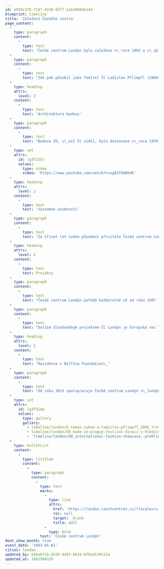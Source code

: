 ```yaml
---
id: e93dc376-7147-4158-92f7-1a5e0b0eb144
blueprint: timeline
title: 'Založení Českého centra'
page_content:
  -
    type: paragraph
    content:
      -
        type: text
        text: "České centrum Londýn bylo založeno v\_roce 1993 a v\_úplných počátcích sídlilo v\_budově Velvyslanectví ČR v\_Londýně ve čtvrti Notting Hill. Prvním ředitelem ČC Londýn byl Michal Mareš (1993–1996). Za jeho působení se České centrum přestěhovalo do komerčních prostor na Great Portland Street v\_centru Londýna, kde disponovalo i výstavními prostory. Zde ČC vedla jako druhá ředitelka Olga Poivre d’Arvor (1997–1999) a poté Tomáš Zykán (1999–2004). V\_září roku 2003 se centrum přestěhovalo na věhlasnou Harley Street, kde mělo k dispozici pouze kancelářské prostory a prostory pro výuku češtiny. "
  -
    type: paragraph
    content:
      -
        type: text
        text: "Zde pak působil jako ředitel ČC Ladislav Pflimpfl (2004–2013) a Tereza Porybná (2013–2019). Centrum se znovu stěhovalo v\_roce 2014, a to přímo do centra tzv. West End, malebné čtvrti Covent Garden. Odsud pak proběhl poslední přesun v\_roce 2017, a to zpět na místo, kde centrum začínalo – do budovy českého velvyslanectví. Zde má ČC opět k\_dispozici nejen kanceláře a učebny pro výuku češtiny, ale také vlastní výstavní prostory, tzv. galerii Vitrínka, využívanou především k\_představení mladých uměleckých talentů. Od roku 2019 je ředitelem Přemysl Pela."
  -
    type: heading
    attrs:
      level: 2
    content:
      -
        type: text
        text: 'Architektura budovy'
  -
    type: paragraph
    content:
      -
        type: text
        text: "Budova ZÚ, v\_níž ČC sídlí, byla dostavena v\_roce 1970 jako budova Československé ambasády. Jejím architektem byl Jan Šrámek a jeho spolupracovníky Jan Bočan a Karel Štěpánský z ateliéru Beta Projektového ústavu hlavního města Prahy. Stavba v\_roce 1971 získala prestižní cenu RIBA (Cena Královského institutu britských architektů), což je doposud nejvyšší ocenění, jakého se novostavbě českého velvyslanectví dostalo. Po rozdělení Československa v\_roce 1993 si nově vzniklé republiky rozdělily dvě hlavní budovy původní stavby sdílející společnou zahradu. Více o oceněné brutalistní stavbě velvyslanectví a jejích specifikách můžete zjistit ve videu Brutal Beauty, ve kterém budovami provází britský kritik a spisovatel zabývající se architekturou, Owen Hatherley."
  -
    type: set
    attrs:
      id: lg3f225r
      values:
        type: video
        video: 'https://www.youtube.com/watch?v=xgA378dBk9E'
  -
    type: heading
    attrs:
      level: 2
    content:
      -
        type: text
        text: 'Významné osobnosti'
  -
    type: paragraph
    content:
      -
        type: text
        text: "Za třicet let svého působení přivítalo České centrum Londýn stovky významných osobností (nejen) české kultury. Namátkou jmenujme: Václav Havel, Jiří Bělohlávek, David Černý, Sir Tom Stoppard, Miroslav Holub, Jan Švankmajer, Jan Kaplický, Plastic People of the Universe, Josef Koudelka, Stanislav Kolíbal, Ian Anderson, Timothy Garton Ash, Aleš Najbrt, David Vávra, Sir Michael Burton, Sir John Tusa. Jednu z\_akcí navštívil i současný král Spojeného království Karel III., v\_té době princ z\_Walesu."
  -
    type: heading
    attrs:
      level: 2
    content:
      -
        type: text
        text: Projekty
  -
    type: paragraph
    content:
      -
        type: text
        text: "České centrum Londýn pořádá každoročně už od roku 1997 festival Made in Prague. Tento multi-žánrový festival je největší přehlídkou české kultury v\_Londýně a je také jedním z\_nejstarších kulturních národních festivalů v\_britské metropoli. Za 26 let trvání festivalu byly jeho hosty například Jiří Menzel, Jan Švankmajer, Zdeněk a Jan Svěrákovi, Josef Abrhám, Juraj Herz, Helena Třeštíková, Iva Bittová, Emil Vichlický, Jiří Stivín, Ctibor Turba, Miroslav a David Ondříčkovi, Ida Kellarová, Petr Zelenka, Dejvické divadlo, Divadlo Bolka Polívky, František Skála, Woody a Steina Vašulka a mnozí další."
  -
    type: paragraph
    content:
      -
        type: text
        text: "Dalším dlouhodobým projektem ČC Londýn je Evropská noc literatury (European Literature Night), jež je londýnskou odnoží pražské Noci literatury a poprvé se konala roku 2009. Každoročně na ní spolupracují i další\_evropské kulturní instituty a ambasády sdružené v\_EUNIC a jejím dějištěm je Britská knihovna. Na pódiu se tu za tuto dobu za českou stranu vystřídali např. Petra Hůlová, Miloš Urban, Jáchym Topol, Tomáš Sedláček, Xavier Baumaxa a další. V\_letošním roce se Evropská noc literatury promění ve\_třídenní Festival evropských spisovatelů, kterého se za Českou republiku zúčastní spisovatelka Kateřina Tučková s\_anglickým vydáním svého románu Žítkovské bohyně.\_\_"
  -
    type: heading
    attrs:
      level: 2
    content:
      -
        type: text
        text: "Rezidence v Delfina Foundation\_"
  -
    type: paragraph
    content:
      -
        type: text
        text: "Od roku 2015 spolupracuje České centrum Londýn s\_londýnskou neziskovou organizací Delfina Foundation, která nabízí mladým umělcům a kurátorům rezidence v\_kreativním prostředí a zprostředkovává kontakt mezi uměleckou scénou a veřejností. Díky dlouhodobé spolupráci s\_ČCL, Institutem umění a v\_posledních letech také s\_Kuntshalle Praha se rezidencí zúčastnilo mnoho českých umělců a kurátorů: Šárka Zahálková, Václav Janoščík, Adam Vačkář, Jen Kratochvil, Jaro Varga, Tereza Záchová, Radek Brousil, Michal Novotný, Tereza Jindrová nebo Lucie Drdová."
  -
    type: set
    attrs:
      id: lg3f3iqe
      values:
        type: gallery
        gallery:
          - timeline/london/6_tomas-zykan-a-ladislav-pflimpfl_2005_treti-a-ctvrty-reditel-ccl_(c)archiv-cc-londyn.JPG
          - timeline/london/58_made-in-prague-festival-divaci-v-hledisti-s-programem-festivalu-v-regent-street-cinema_2017_(c)mirka-vecerova.jpg
          - 'timeline/london/68_international-fashion-showcase,-prehlidka-mladych-navrharu-v-ramci-london-fashion-week,-somerset-house_navrharky-libena-rochova-a-katerina-plamitzerova_2017_(c)jolly-thompson-.jpg'
  -
    type: bulletList
    content:
      -
        type: listItem
        content:
          -
            type: paragraph
            content:
              -
                type: text
                marks:
                  -
                    type: link
                    attrs:
                      href: 'https://london.czechcentres.cz/?locale=cs'
                      rel: null
                      target: _blank
                      title: null
                  -
                    type: bold
                text: 'České centrum Londýn'
dont_show_month: true
event_date: '1993-01-01'
cities: london
updated_by: e4babf1b-4519-4d9f-b634-0f0ad139513a
updated_at: 1682504335
---
```

